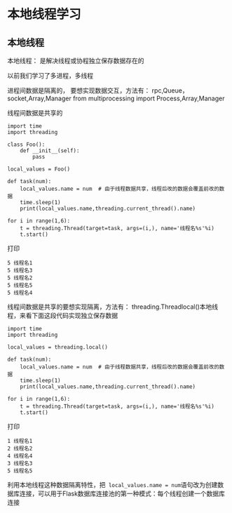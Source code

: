 # 本地线程学习

## 本地线程

本地线程： 是解决线程或协程独立保存数据存在的

以前我们学习了多进程，多线程

进程间数据是隔离的， 要想实现数据交互，方法有： rpc,Queue，socket,Array,Manager
	from multiprocessing import Process,Array,Manager

线程间数据是共享的
```
import time
import threading

class Foo():
    def __init__(self):
        pass

local_values = Foo()

def task(num):
    local_values.name = num  # 由于线程数据共享，线程后改的数据会覆盖前改的数据
    time.sleep(1)
    print(local_values.name,threading.current_thread().name)

for i in range(1,6):
    t = threading.Thread(target=task, args=(i,), name='线程名%s'%i)
    t.start()
```

打印
```
5 线程名1
5 线程名3
5 线程名2
5 线程名5
5 线程名4
```

线程间数据是共享的要想实现隔离，方法有： threading.Threadlocal()本地线程，来看下面这段代码实现独立保存数据
```
import time
import threading

local_values = threading.local()

def task(num):
    local_values.name = num  # 由于线程数据共享，线程后改的数据会覆盖前改的数据
    time.sleep(1)
    print(local_values.name,threading.current_thread().name)

for i in range(1,6):
    t = threading.Thread(target=task, args=(i,), name='线程名%s'%i)
    t.start()
```

打印
```
1 线程名1
2 线程名2
4 线程名4
3 线程名3
5 线程名5
```

利用本地线程这种数据隔离特性，把` local_values.name = num`语句改为创建数据库连接，可以用于Flask数据库连接池的第一种模式：每个线程创建一个数据库连接
